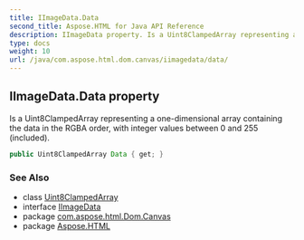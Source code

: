 ```yaml
---
title: IImageData.Data
second_title: Aspose.HTML for Java API Reference
description: IImageData property. Is a Uint8ClampedArray representing a one-dimensional array containing the data in the RGBA order with integer values between 0 and 255 included
type: docs
weight: 10
url: /java/com.aspose.html.dom.canvas/iimagedata/data/
---
```

## IImageData.Data property

Is a Uint8ClampedArray representing a one-dimensional array containing the data in the RGBA order, with integer values between 0 and 255 (included).

```java
public Uint8ClampedArray Data { get; }
```

### See Also

* class [Uint8ClampedArray](../../../com.aspose.html/uint8clampedarray/)
* interface [IImageData](../)
* package [com.aspose.html.Dom.Canvas](../../iimagedata/)
* package [Aspose.HTML](../../../)
